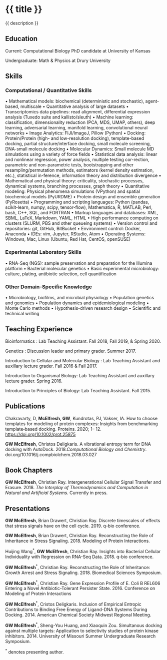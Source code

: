 <h1> {{ title }} </h1>
<p> {{ description }} </p>

## Education

Current: Computational Biology PhD candidate at University of Kansas

Undergraduate: Math & Physics at Drury University

## Skills 

### Computational / Quantitative Skills

• Mathematical models: biochemical (deterministic and stochastic), agent-based, multiscale
• Quantitative analysis of large datasets
• Transcriptomics data pipelines: read alignment, differential expression analysis (Tuxedo suite and kallisto/sleuth)
• Machine learning: classification, dimensionality reduction (PCA, MDS, UMAP, others), deep learning, adversarial learning, manifold learning, convolutional neural networks
• Image Analytics: FIJI/ImageJ, Pillow (Python)
• Docking: Protein/Protein (high- and low-resolution docking), template-based docking, partial structure/interface docking, small molecule screening, DNA-small molecule docking
• Molecular Dynamics: Small molecule MD simulations using a variety of force fields
• Statistical data analysis: linear and nonlinear regression, power analysis, multiple testing cor-rection, parametric and non-parametric tests, bootstrapping and other resampling/permutation methods, estimators (kernel density estimation, etc.), statistical in-ference, information theory and distribution divergence
• Mathematical and physical theory: criticality, stochastic processes, dynamical systems, branching processes, graph theory
• Quantitative modeling: Physical phenomena simulations (VPython) and spatial biochemical models (PyURDME)
• Protein design and ensemble generation (PyRosetta)
• Programming and scripting languages: Python (pandas, scikit-learn, numpy, scipy, tensor-flow), Mathematica, R, MATLAB, Perl, bash, C++, SQL, and FORTRAN
• Markup languages and databases: XML, SBML, LaTeX, Markdown, YAML, HTML
• High performance computing on clusters (SLURM, PBS and other queueing systems)
• Version control and repositories: git, GitHub, BitBucket
• Environment control: Docker, Anaconda
• IDEs: vim, Jupyter, RStudio, Atom
• Operating Systems: Windows, Mac, Linux (Ubuntu, Red Hat, CentOS, openSUSE)

### Experimental Laboratory Skills
• RNA-Seq (NGS): sample preservation and preparation for the Illumina platform
• Bacterial molecular genetics
• Basic experimental microbiology: culture, plating, antibiotic selection, cell quantification

### Other Domain-Specific Knowledge
• Microbiology, biofilms, and microbial physiology
• Population genetics and genomics
• Population dynamics and epidemiological modeling
• Monte Carlo methods
• Hypothesis-driven research design
• Scientific and technical writing

## Teaching Experience

Bioinformatics : Lab Teaching Assistant. Fall 2018, Fall 2019, & Spring 2020.

Genetics : Discussion leader and primary grader. Summer 2017.

Introduction to Cellular and Molecular Biology : Lab Teaching Assistant and auxillary lecture grader. Fall 2016 & Fall 2017.

Introduction to Organismal Biology: Lab Teaching Assistant and auxillary lecture grader. Spring 2016.

Introduction to Principles of Biology: Lab Teaching Assistant. Fall 2015.

## Publications

Chakravarty, D, **McElfresh, GW**, Kundrotas, PJ, Vakser, IA. How to choose templates for modeling of protein complexes: Insights from benchmarking template‐based docking. Proteins. 2020; 1– 12. https://doi.org/10.1002/prot.25875

**GW McElfresh**, Christos Deligkaris. A vibrational entropy term for DNA docking with AutoDock. 2018.*Computational Biology and Chemistry*. doi.org/10.1016/j.compbiolchem.2018.03.027

## Book Chapters
 **GW McElfresh**, Christian Ray. Intergenerational Cellular Signal Transfer and Erasure. 2018. *The Interplay of Thermodynamics and Computation in Natural and Artificial Systems*. Currently in press.

## Presentations

**GW McElfresh**, Brian Drawert, Christian Ray. Discrete timescales of effects that stress signals have on the cell cycle. 2019. q-bio conference.

**GW McElfresh**, Brian Drawert, Christian Ray. Reconstructing the Role of Inheritance in Stress Signaling. 2018. Modeling of Protein Interactions. 

Huijing Wang<sup>*</sup>, **GW McElfresh**, Christian Ray. Insights into Bacterial Cellular Individuality with Regression on RNA-Seq Data. 2018. q-bio conference.

**GW McElfresh**<sup>*</sup>, Christian Ray. Reconstructing the Role of Inheritance: Growth Arrest and Stress Signaling. 2018. Biomedical Sciences Symposium.

**GW McElfresh**<sup>*</sup>, Christian Ray. Gene Expression Profile of E. Coli B REL606 Entering a Novel Antibiotic-Tolerant Persister State. 2016. Conference on Modeling of Protein Interactions

**GW McElfresh**<sup>*</sup>, Cristos Deligkaris. Inclusion of Empirical Entropic Contributions to Binding Free Energy of Ligand-DNA Systems During Docking. 2014. American Chemical Society Midwest Regional Meeting.

**GW McElfresh**<sup>*</sup>, Sheng-You Huang, and Xiaoquin Zou. Simultanous docking against multiple targets: Application to selectivity studies of protein kinase inhibitors. 2014. University of Missouri Summer Undergraduate Research Symposium.

<sup>*</sup> denotes presenting author.
